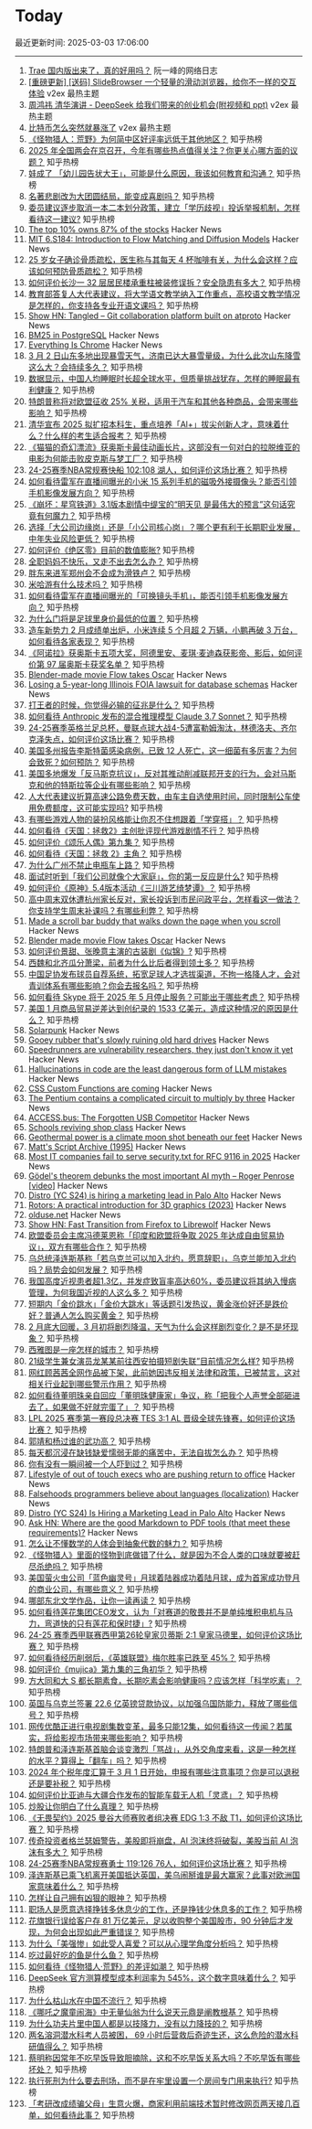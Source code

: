 # Today

最近更新时间: 2025-03-03 17:06:00

--- 
1. [Trae 国内版出来了，真的好用吗？](http://www.ruanyifeng.com/blog/2025/03/trae.html) 阮一峰的网络日志
2. [[重磅更新] [送码] SlideBrowser 一个轻量的滑动浏览器，给你不一样的交互体验](https://www.v2ex.com/t/1115346) v2ex 最热主题
3. [周鸿祎 清华演讲 - DeepSeek 给我们带来的创业机会(附视频和 ppt)](https://www.v2ex.com/t/1115345) v2ex 最热主题
4. [比特币怎么突然就暴涨了](https://www.v2ex.com/t/1115339) v2ex 最热主题
5. [《怪物猎人：荒野》为何简中区好评率远低于其他地区？](https://www.zhihu.com/question/13662158703) 知乎热榜
6. [2025 年全国两会在京召开，今年有哪些热点值得关注？你更关心哪方面的议题？](https://www.zhihu.com/question/13891676102) 知乎热榜
7. [娃成了 「幼儿园告状大王」，可能是什么原因，我该如何教育和沟通？](https://www.zhihu.com/question/13112546820) 知乎热榜
8. [名著悲剧改为大团圆结局，能变成喜剧吗？](https://www.zhihu.com/question/660016721) 知乎热榜
9. [委员建议逐步取消一本二本划分政策，建立「学历歧视」投诉举报机制，怎样看待这一建议?](https://www.zhihu.com/question/13908076987) 知乎热榜
10. [The top 10% owns 87% of the stocks](https://awealthofcommonsense.com/2025/02/the-top-10/) Hacker News
11. [MIT 6.S184: Introduction to Flow Matching and Diffusion Models](https://diffusion.csail.mit.edu) Hacker News
12. [25 岁女子确诊骨质疏松，医生称与其每天 4 杯咖啡有关，为什么会这样？应该如何预防骨质疏松？](https://www.zhihu.com/question/13801718916) 知乎热榜
13. [如何评价长沙一 32 层居民楼承重柱被装修误拆？安全隐患有多大？](https://www.zhihu.com/question/13579960215) 知乎热榜
14. [教育部答复人大代表建议，将大学语文教学纳入工作重点，高校语文教学情况是怎样的，你支持各专业开语文课吗？](https://www.zhihu.com/question/13901797906) 知乎热榜
15. [Show HN: Tangled – Git collaboration platform built on atproto](https://blog.tangled.sh/intro) Hacker News
16. [BM25 in PostgreSQL](https://blog.vectorchord.ai/vectorchord-bm25-revolutionize-postgresql-search-with-bm25-ranking-3x-faster-than-elasticsearch) Hacker News
17. [Everything Is Chrome](https://vale.rocks/posts/everything-is-chrome) Hacker News
18. [3 月 2 日山东多地出现暴雪天气，济南已达大暴雪量级，为什么此次山东降雪这么大？会持续多久？](https://www.zhihu.com/question/13852440940) 知乎热榜
19. [数据显示，中国人均睡眠时长超全球水平，但质量挑战犹存，怎样的睡眠最有利健康？](https://www.zhihu.com/question/13764058142) 知乎热榜
20. [特朗普称将对欧盟征收 25% 关税，适用于汽车和其他各种商品，会带来哪些影响？](https://www.zhihu.com/question/13500324236) 知乎热榜
21. [清华宣布 2025 拟扩招本科生，重点培养「Al+」拔尖创新人才，意味着什么？什么样的考生适合报考？](https://www.zhihu.com/question/13834030622) 知乎热榜
22. [《猫猫的奇幻漂流》获奥斯卡最佳动画长片，这部没有一句对白的拉脱维亚的电影为何能击败皮克斯与梦工厂？](https://www.zhihu.com/question/13891812637) 知乎热榜
23. [24-25赛季NBA常规赛快船 102:108 湖人，如何评价这场比赛？](https://www.zhihu.com/question/13902542414) 知乎热榜
24. [如何看待雷军在直播间曝光的小米 15 系列手机的磁吸外接摄像头？能否引领手机影像发展方向？](https://www.zhihu.com/question/13869729219) 知乎热榜
25. [《崩坏：星穹铁道》3.1版本剧情中缇宝的“明天见 是最伟大的预言”这句话究竟有何魔力？](https://www.zhihu.com/question/13559422568) 知乎热榜
26. [选择「大公司边缘岗」还是「小公司核心岗」？哪个更有利于长期职业发展，中年失业风险更低？](https://www.zhihu.com/question/13658141537) 知乎热榜
27. [如何评价《绝区零》目前的数值膨胀?](https://www.zhihu.com/question/12744867386) 知乎热榜
28. [全职妈妈不快乐，又走不出去怎么办？](https://www.zhihu.com/question/657896149) 知乎热榜
29. [胖东来进军郑州会不会成为滑铁卢？](https://www.zhihu.com/question/13130828909) 知乎热榜
30. [米哈游有什么技术吗？](https://www.zhihu.com/question/377764825) 知乎热榜
31. [如何看待雷军在直播间曝光的「可换镜头手机」，能否引领手机影像发展方向？](https://www.zhihu.com/question/13869729219) 知乎热榜
32. [为什么门将是足球里身价最低的位置？](https://www.zhihu.com/question/13800610568) 知乎热榜
33. [造车新势力 2 月成绩单出炉，小米连续 5 个月超 2 万辆，小鹏再破 3 万台，如何看待各家表现？](https://www.zhihu.com/question/13755476662) 知乎热榜
34. [《阿诺拉》获奥斯卡五项大奖，阿德里安、麦琪·麦迪森获影帝、影后，如何评价第 97 届奥斯卡获奖名单？](https://www.zhihu.com/question/13639482106) 知乎热榜
35. [Blender-made movie Flow takes Oscar](https://www.reuters.com/lifestyle/flow-wins-best-animated-feature-film-oscar-2025-03-03/) Hacker News
36. [Losing a 5-year-long Illinois FOIA lawsuit for database schemas](https://mchap.io/losing-a-5yr-long-illinois-foia-lawsuit-for-database-schemas.html) Hacker News
37. [打王者的时候，你觉得必输的征兆是什么？](https://www.zhihu.com/question/12219839145) 知乎热榜
38. [如何看待 Anthropic 发布的混合推理模型 Claude 3.7 Sonnet？](https://www.zhihu.com/question/13271537395) 知乎热榜
39. [24-25赛季英格兰足总杯，曼联点球大战4-5遭富勒姆淘汰，林德洛夫、齐尔克泽失点，如何评价这场比赛？](https://www.zhihu.com/question/13879233040) 知乎热榜
40. [美国多州报告李斯特菌感染病例，已致 12 人死亡，这一细菌有多厉害？为何会致死？如何预防？](https://www.zhihu.com/question/13362362082) 知乎热榜
41. [美国多地爆发「反马斯克抗议」，反对其推动削减联邦开支的行为，会对马斯克和他的特斯拉等企业有哪些影响？](https://www.zhihu.com/question/13896186587) 知乎热榜
42. [人大代表建议折算高速公路免费天数，由车主自选使用时间，同时限制公车使用免费额度，这可能实现吗?](https://www.zhihu.com/question/13760563100) 知乎热榜
43. [有哪些游戏人物的装扮风格能让你忍不住想跟着「学穿搭」？](https://www.zhihu.com/question/13854514944) 知乎热榜
44. [如何看待《天国：拯救2》主创批评现代游戏剧情不行？](https://www.zhihu.com/question/12576015989) 知乎热榜
45. [如何评价《颂乐人偶》第九集？](https://www.zhihu.com/question/13583240052) 知乎热榜
46. [如何看待《天国：拯救 2》主角？](https://www.zhihu.com/question/11507632008) 知乎热榜
47. [为什么广州不禁止电瓶车上路？](https://www.zhihu.com/question/13669125567) 知乎热榜
48. [面试时听到「我们公司就像个大家庭」，你的第一反应是什么?](https://www.zhihu.com/question/13789504379) 知乎热榜
49. [如何评价《原神》5.4版本活动《三川游艺绮梦谭》？](https://www.zhihu.com/question/12277896944) 知乎热榜
50. [高中周末双休遭杭州家长反对，家长投诉到市民问政平台，怎样看这一做法？你支持学生周末补课吗？有哪些利弊？](https://www.zhihu.com/question/13889984972) 知乎热榜
51. [Made a scroll bar buddy that walks down the page when you scroll](https://focusfurnace.com/scroll_buddy.html) Hacker News
52. [Blender made movie Flow takes Oscar](https://www.reuters.com/lifestyle/flow-wins-best-animated-feature-film-oscar-2025-03-03/) Hacker News
53. [如何评价景甜、张晚意主演的古装剧《似锦》?](https://www.zhihu.com/question/13595730820) 知乎热榜
54. [西魏和北齐瓜分萧梁，前者为什么比后者得到领土多？](https://www.zhihu.com/question/619056586) 知乎热榜
55. [中国足协发布球员自荐系统，拓宽足球人才选拔渠道，不拘一格降人才，会对青训体系有哪些影响？你会去报名吗？](https://www.zhihu.com/question/13724068626) 知乎热榜
56. [如何看待 Skype 将于 2025 年 5 月停止服务？可能出于哪些考虑？](https://www.zhihu.com/question/13697633888) 知乎热榜
57. [美国 1 月商品贸易逆差达到创纪录的 1533 亿美元，造成这种情况的原因是什么？](https://www.zhihu.com/question/13714955495) 知乎热榜
58. [Solarpunk](https://en.wikipedia.org/wiki/Solarpunk) Hacker News
59. [Gooey rubber that's slowly ruining old hard drives](https://www.downtowndougbrown.com/2025/03/the-gooey-rubber-thats-slowly-ruining-old-hard-drives/) Hacker News
60. [Speedrunners are vulnerability researchers, they just don't know it yet](https://zetier.com/speedrunners-are-vulnerability-researchers/) Hacker News
61. [Hallucinations in code are the least dangerous form of LLM mistakes](https://simonwillison.net/2025/Mar/2/hallucinations-in-code/) Hacker News
62. [CSS Custom Functions are coming](https://www.bram.us/2025/02/09/css-custom-functions-teaser/) Hacker News
63. [The Pentium contains a complicated circuit to multiply by three](https://www.righto.com/2025/03/pentium-multiplier-adder-reverse-engineered.html) Hacker News
64. [ACCESS.bus: The Forgotten USB Competitor](https://tedium.co/2025/02/17/access-bus-i2c-usb-competitor-history/) Hacker News
65. [Schools reviving shop class](https://www.wsj.com/us-news/education/high-school-shop-class-revival-24d7a525) Hacker News
66. [Geothermal power is a climate moon shot beneath our feet](https://www.newyorker.com/news/the-lede/geothermal-power-is-a-climate-moon-shot-beneath-our-feet) Hacker News
67. [Matt's Script Archive (1995)](https://www.scriptarchive.com/) Hacker News
68. [Most IT companies fail to serve security.txt for RFC 9116 in 2025](https://blog.hartwork.org/posts/companies-fail-to-serve-security-txt-rfc-9116/) Hacker News
69. [Gödel's theorem debunks the most important AI myth – Roger Penrose [video]](https://www.youtube.com/watch?v=biUfMZ2dts8) Hacker News
70. [Distro (YC S24) is hiring a marketing lead in Palo Alto](https://www.ycombinator.com/companies/distro/jobs/splSeS5-marketing-lead) Hacker News
71. [Rotors: A practical introduction for 3D graphics (2023)](https://jacquesheunis.com/post/rotors/) Hacker News
72. [olduse.net](https://olduse.net/) Hacker News
73. [Show HN: Fast Transition from Firefox to Librewolf](https://news.ycombinator.com/item?id=43233245) Hacker News
74. [欧盟委员会主席冯德莱恩称「印度和欧盟将争取 2025 年达成自由贸易协议」，双方有哪些合作？](https://www.zhihu.com/question/13652553611) 知乎热榜
75. [乌总统泽连斯基称「若乌克兰可以加入北约，愿意辞职」，乌克兰能加入北约吗？局势会如何发展？](https://www.zhihu.com/question/13888453008) 知乎热榜
76. [我国高度近视患者超1.3亿，并发症致盲率高达60%，委员建议将其纳入慢病管理，为何我国近视的人这么多？](https://www.zhihu.com/question/13702420558) 知乎热榜
77. [短期内「金价跳水」「金价大跳水」等话题引发热议，黄金涨价好还是跌价好？普通人怎么购买黄金？](https://www.zhihu.com/question/13699636148) 知乎热榜
78. [2 月底大回暖，3 月初将剧烈降温，天气为什么会这样剧烈变化？是不是坏现象？](https://www.zhihu.com/question/13616746035) 知乎热榜
79. [西雅图是一座怎样的城市？](https://www.zhihu.com/question/29211448) 知乎热榜
80. [21级学生兼女演员龙某某前往西安拍摄短剧失联”目前情况怎么样?](https://www.zhihu.com/question/13591539443) 知乎热榜
81. [网红顾茜茜全网作品被下架，此前她因违反相关法律和政策，已被禁言，这对相关行业起到哪些警示作用？](https://www.zhihu.com/question/13624670890) 知乎热榜
82. [如何看待董明珠亲自回应「董明珠健康家」争议，称「把我个人声誉全部砸进去了，如果做不好就完蛋了」？](https://www.zhihu.com/question/13855818148) 知乎热榜
83. [LPL 2025 赛季第一赛段总决赛 TES 3:1 AL 晋级全球先锋赛，如何评价这场比赛？](https://www.zhihu.com/question/13747104843) 知乎热榜
84. [郭靖和杨过谁的武功高？](https://www.zhihu.com/question/29143770) 知乎热榜
85. [每天都沉浸在缺钱缺爱懦弱无能的痛苦中，无法自拔怎么办？](https://www.zhihu.com/question/7415615962) 知乎热榜
86. [你有没有一瞬间被一个人吓到过？](https://www.zhihu.com/question/317337121) 知乎热榜
87. [Lifestyle of out of touch execs who are pushing return to office](https://twitter.com/EthanEvansVP/status/1895845734177452369) Hacker News
88. [Falsehoods programmers believe about languages (localization)](https://www.lexiconista.com/falsehoods-about-languages/) Hacker News
89. [Distro (YC S24) Is Hiring a Marketing Lead in Palo Alto](https://www.ycombinator.com/companies/distro/jobs/splSeS5-marketing-lead) Hacker News
90. [Ask HN: Where are the good Markdown to PDF tools (that meet these requirements)?](https://news.ycombinator.com/item?id=43231964) Hacker News
91. [怎么让不懂数学的人体会到抽象代数的魅力？](https://www.zhihu.com/question/7738456942) 知乎热榜
92. [《怪物猎人》里面的怪物到底做错了什么，就是因为不合人类的口味就要被赶尽杀绝吗？](https://www.zhihu.com/question/13799253828) 知乎热榜
93. [美国萤火虫公司「蓝色幽灵号」月球着陆器成功着陆月球，成为首家成功登月的商业公司，有哪些意义？](https://www.zhihu.com/question/13843765292) 知乎热榜
94. [哪部东北文学作品，让你一读再读？](https://www.zhihu.com/question/12925002576) 知乎热榜
95. [如何看待莲花集团CEO发文，认为「对赛道的敬畏并不是单纯堆积电机与马力，弯道快的只有莲花和保时捷」?](https://www.zhihu.com/question/13691384077) 知乎热榜
96. [24-25 赛季西甲联赛西甲第26轮皇家贝蒂斯 2:1 皇家马德里，如何评价这场比赛？](https://www.zhihu.com/question/13789782791) 知乎热榜
97. [如何看待经历削弱后，《英雄联盟》梅尔胜率已跌至 45%？](https://www.zhihu.com/question/13418325421) 知乎热榜
98. [如何评价《mujica》第九集的三角初华？](https://www.zhihu.com/question/13584306378) 知乎热榜
99. [方大同和大 S 都长期素食，长期吃素会影响健康吗？应该怎样「科学吃素」？](https://www.zhihu.com/question/13740868418) 知乎热榜
100. [英国与乌克兰签署 22.6 亿英镑贷款协议，以加强乌国防能力，释放了哪些信号？](https://www.zhihu.com/question/13799166723) 知乎热榜
101. [网传优酷正进行电视剧集数变革，最多只能12集，如何看待这一传闻？若属实，将给影视市场带来哪些影响？](https://www.zhihu.com/question/13658586246) 知乎热榜
102. [特朗普和泽连斯基首脑会谈变激烈「骂战」，从外交角度来看，这是一种怎样的水平？算得上「翻车」吗？](https://www.zhihu.com/question/13731642055) 知乎热榜
103. [2024 年个税年度汇算于 3 月 1 日开始，申报有哪些注意事项？你是可以退税还是要补税？](https://www.zhihu.com/question/13714911172) 知乎热榜
104. [如何评价比亚迪与大疆合作发布的智能车载无人机「灵鸢」？](https://www.zhihu.com/question/13647450592) 知乎热榜
105. [炒股让你明白了什么真理？](https://www.zhihu.com/question/4266763579) 知乎热榜
106. [《无畏契约》2025 曼谷大师赛败者组决赛 EDG 1:3 不敌 T1，如何评价这场比赛？](https://www.zhihu.com/question/13755153969) 知乎热榜
107. [传奇投资者格兰瑟姆警告，美股即将崩盘，AI 泡沫终将破裂，美股当前 AI 泡沫有多大？](https://www.zhihu.com/question/13719808639) 知乎热榜
108. [24-25赛季NBA常规赛勇士 119:126 76人，如何评价这场比赛？](https://www.zhihu.com/question/13807832463) 知乎热榜
109. [泽连斯基已乘飞机离开美国抵达英国，美乌闹掰谁是最大赢家？此事对欧洲国家意味着什么？](https://www.zhihu.com/question/13761644461) 知乎热榜
110. [怎样让自己拥有凶狠的眼神？](https://www.zhihu.com/question/457204558) 知乎热榜
111. [职场人是愿意选择挣钱多休息少的工作，还是挣钱少休息多的工作？](https://www.zhihu.com/question/13746336583) 知乎热榜
112. [花旗银行误给客户存 81 万亿美元，足以收购整个美国股市，90 分钟后才发现，为何会出现如此严重错误？](https://www.zhihu.com/question/13754808674) 知乎热榜
113. [为什么「美强惨」如此受人喜爱？可以从心理学角度分析吗？](https://www.zhihu.com/question/13541859495) 知乎热榜
114. [吃过最好吃的鱼是什么鱼？](https://www.zhihu.com/question/334848608) 知乎热榜
115. [如何看待《怪物猎人·荒野》的差评如潮？](https://www.zhihu.com/question/13753404816) 知乎热榜
116. [DeepSeek 官方测算模型成本利润率为 545%，这个数字意味着什么？](https://www.zhihu.com/question/13733505856) 知乎热榜
117. [为什么枯山水在中国不流行？](https://www.zhihu.com/question/23448967) 知乎热榜
118. [《哪吒之魔童闹海》中无量仙翁为什么说天元鼎是阐教根基？](https://www.zhihu.com/question/11906192085) 知乎热榜
119. [为什么功夫片里中国人都是以技降力，没有以力降技的？](https://www.zhihu.com/question/10397352064) 知乎热榜
120. [两名溶洞潜水科考人员被困， 69 小时后营救后奇迹生还，这么危险的潜水科研值得么？](https://www.zhihu.com/question/13653601935) 知乎热榜
121. [蔡明称因常年不吃早饭导致胆摘除，这和不吃早饭关系大吗？不吃早饭有哪些坏处？](https://www.zhihu.com/question/13817925698) 知乎热榜
122. [执行死刑为什么要去刑场，而不是在牢里设置一个房间专门用来执行?](https://www.zhihu.com/question/658579569) 知乎热榜
123. [「考研改成绩骗父母」生意火爆，商家利用前端技术暂时修改网页两天接几百单，如何看待此事？](https://www.zhihu.com/question/13540678000) 知乎热榜

